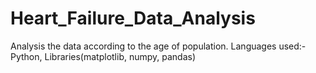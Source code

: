 # Heart_Failure_Data_Analysis
Analysis the data according to the age of population.
Languages used:-Python, Libraries(matplotlib, numpy, pandas)
